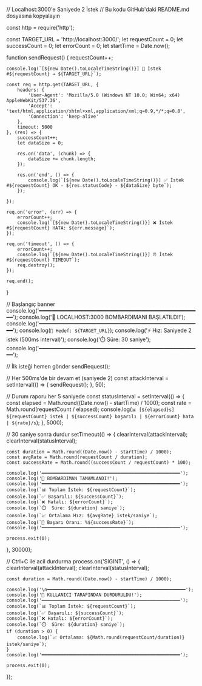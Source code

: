 // Localhost:3000'e Saniyede 2 İstek
// Bu kodu GitHub'daki README.md dosyasına kopyalayın

const http = require('http');

const TARGET_URL = 'http://localhost:3000/';
let requestCount = 0;
let successCount = 0;
let errorCount = 0;
let startTime = Date.now();

function sendRequest() {
    requestCount++;
    
    console.log(`[${new Date().toLocaleTimeString()}] 🚀 İstek #${requestCount} → ${TARGET_URL}`);
    
    const req = http.get(TARGET_URL, {
        headers: {
            'User-Agent': 'Mozilla/5.0 (Windows NT 10.0; Win64; x64) AppleWebKit/537.36',
            'Accept': 'text/html,application/xhtml+xml,application/xml;q=0.9,*/*;q=0.8',
            'Connection': 'keep-alive'
        },
        timeout: 5000
    }, (res) => {
        successCount++;
        let dataSize = 0;
        
        res.on('data', (chunk) => {
            dataSize += chunk.length;
        });
        
        res.on('end', () => {
            console.log(`[${new Date().toLocaleTimeString()}] ✅ İstek #${requestCount} OK - ${res.statusCode} - ${dataSize} byte`);
        });
        
    });
    
    req.on('error', (err) => {
        errorCount++;
        console.log(`[${new Date().toLocaleTimeString()}] ❌ İstek #${requestCount} HATA: ${err.message}`);
    });
    
    req.on('timeout', () => {
        errorCount++;
        console.log(`[${new Date().toLocaleTimeString()}] ⏰ İstek #${requestCount} TIMEOUT`);
        req.destroy();
    });
    
    req.end();
}

// Başlangıç banner
console.log('━━━━━━━━━━━━━━━━━━━━━━━━━━━━━━━━━━━━━━━━━━━━━━━━━━━');
console.log('🎯 LOCALHOST:3000 BOMBARDIMANI BAŞLATILDI!');
console.log('━━━━━━━━━━━━━━━━━━━━━━━━━━━━━━━━━━━━━━━━━━━━━━━━━━━');
console.log(`📡 Hedef: ${TARGET_URL}`);
console.log('⚡ Hız: Saniyede 2 istek (500ms interval)');
console.log('⏱️  Süre: 30 saniye');
console.log('━━━━━━━━━━━━━━━━━━━━━━━━━━━━━━━━━━━━━━━━━━━━━━━━━━━');

// İlk isteği hemen gönder
sendRequest();

// Her 500ms'de bir devam et (saniyede 2)
const attackInterval = setInterval(() => {
    sendRequest();
}, 50);

// Durum raporu her 5 saniyede
const statusInterval = setInterval(() => {
    const elapsed = Math.round((Date.now() - startTime) / 1000);
    const rate = Math.round(requestCount / elapsed);
    console.log(`📊 [${elapsed}s] ${requestCount} istek | ${successCount} başarılı | ${errorCount} hata | ${rate}/s`);
}, 5000);

// 30 saniye sonra durdur
setTimeout(() => {
    clearInterval(attackInterval);
    clearInterval(statusInterval);
    
    const duration = Math.round((Date.now() - startTime) / 1000);
    const avgRate = Math.round(requestCount / duration);
    const successRate = Math.round((successCount / requestCount) * 100);
    
    console.log('━━━━━━━━━━━━━━━━━━━━━━━━━━━━━━━━━━━━━━━━━━━━━━━━━━━');
    console.log('🏁 BOMBARDIMAN TAMAMLANDI!');
    console.log('━━━━━━━━━━━━━━━━━━━━━━━━━━━━━━━━━━━━━━━━━━━━━━━━━━━');
    console.log(`📊 Toplam İstek: ${requestCount}`);
    console.log(`✅ Başarılı: ${successCount}`);
    console.log(`❌ Hatalı: ${errorCount}`);
    console.log(`⏱️  Süre: ${duration} saniye`);
    console.log(`📈 Ortalama Hız: ${avgRate} istek/saniye`);
    console.log(`🎯 Başarı Oranı: %${successRate}`);
    console.log('━━━━━━━━━━━━━━━━━━━━━━━━━━━━━━━━━━━━━━━━━━━━━━━━━━━');
    
    process.exit(0);
}, 30000);

// Ctrl+C ile acil durdurma
process.on('SIGINT', () => {
    clearInterval(attackInterval);
    clearInterval(statusInterval);
    
    const duration = Math.round((Date.now() - startTime) / 1000);
    
    console.log('\n━━━━━━━━━━━━━━━━━━━━━━━━━━━━━━━━━━━━━━━━━━━━━━━━━━━');
    console.log('🛑 KULLANICI TARAFINDAN DURDURULDU!');
    console.log('━━━━━━━━━━━━━━━━━━━━━━━━━━━━━━━━━━━━━━━━━━━━━━━━━━━');
    console.log(`📊 Toplam İstek: ${requestCount}`);
    console.log(`✅ Başarılı: ${successCount}`);
    console.log(`❌ Hatalı: ${errorCount}`);
    console.log(`⏱️  Süre: ${duration} saniye`);
    if (duration > 0) {
        console.log(`📈 Ortalama: ${Math.round(requestCount/duration)} istek/saniye`);
    }
    console.log('━━━━━━━━━━━━━━━━━━━━━━━━━━━━━━━━━━━━━━━━━━━━━━━━━━━');
    
    process.exit(0);
});
